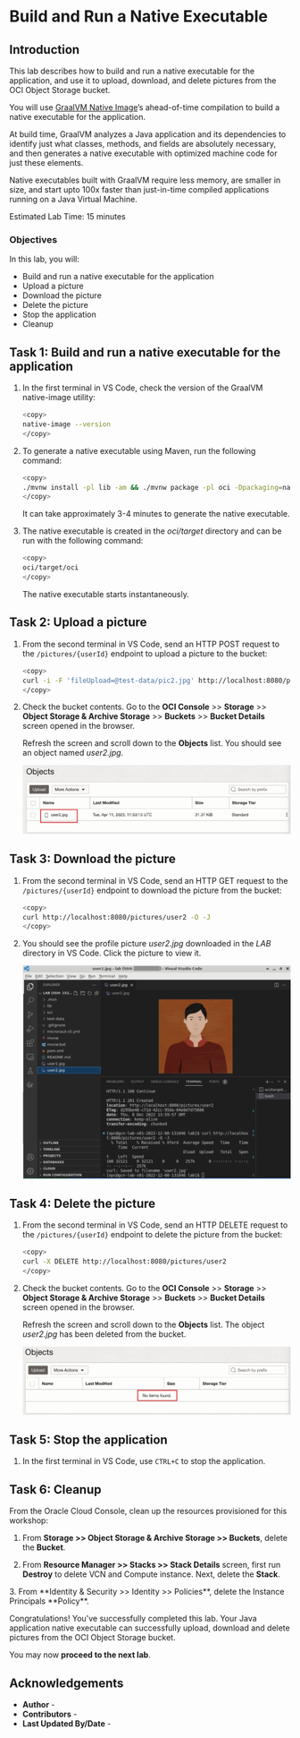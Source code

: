 # Build and Run a Native Executable

## Introduction

This lab describes how to build and run a native executable for the application, and use it to upload, download, and delete pictures from the OCI Object Storage bucket.

You will use [GraalVM Native Image](https://docs.oracle.com/en/graalvm/jdk/17/docs/overview/)’s ahead-of-time compilation to build a native executable for the application.

At build time, GraalVM analyzes a Java application and its dependencies to identify just what classes, methods, and fields are absolutely necessary, and then generates a native executable with optimized machine code for just these elements.

Native executables built with GraalVM require less memory, are smaller in size, and start upto 100x faster than just-in-time compiled applications running on a Java Virtual Machine.

Estimated Lab Time: 15 minutes

### Objectives

In this lab, you will:

* Build and run a native executable for the application
* Upload a picture
* Download the picture
* Delete the picture
* Stop the application
* Cleanup

## Task 1: Build and run a native executable for the application

1. In the first terminal in VS Code, check the version of the GraalVM native-image utility:

	``` bash
	<copy>
	native-image --version
	</copy>
	```

2. To generate a native executable using Maven, run the following command:

	``` bash
	<copy>
	./mvnw install -pl lib -am && ./mvnw package -pl oci -Dpackaging=native-image
	</copy>
	```

   It can take approximately 3-4 minutes to generate the native executable.

3. The native executable is created in the _oci/target_ directory and can be run with the following command:

	``` bash
	<copy>
	oci/target/oci
	</copy>
	```

   The native executable starts instantaneously.

## Task 2: Upload a picture

1. From the second terminal in VS Code, send an HTTP POST request to the `/pictures/{userId}` endpoint to upload a picture to the bucket:

	``` bash
	<copy>
	curl -i -F 'fileUpload=@test-data/pic2.jpg' http://localhost:8080/pictures/user2
	</copy>
	```

2. Check the bucket contents. Go to the **OCI Console** >> **Storage** >> **Object Storage & Archive Storage** >> **Buckets** >> **Bucket Details** screen opened in the browser.

   Refresh the screen and scroll down to the **Objects** list. You should see an object named _user2.jpg_.

   ![Objects List](./images/objects-list-user2.jpg)

## Task 3: Download the picture

1. From the second terminal in VS Code, send an HTTP GET request to the `/pictures/{userId}` endpoint to download the picture from the bucket:

	``` bash
	<copy>
	curl http://localhost:8080/pictures/user2 -O -J
	</copy>
	```

2. You should see the profile picture _user2.jpg_ downloaded in the _LAB_ directory in VS Code. Click the picture to view it.

   ![View Picture](./images/view-pic-user2.jpg)

## Task 4: Delete the picture

1. From the second terminal in VS Code, send an HTTP DELETE request to the `/pictures/{userId}` endpoint to delete the picture from the bucket:

	``` bash
	<copy>
	curl -X DELETE http://localhost:8080/pictures/user2
	</copy>
	```

2. Check the bucket contents. Go to the **OCI Console** >> **Storage** >> **Object Storage & Archive Storage** >> **Buckets** >> **Bucket Details** screen opened in the browser.

   Refresh the screen and scroll down to the **Objects** list. The object _user2.jpg_ has been deleted from the bucket.

   ![Objects List](./images/objects-list-empty.jpg)

## Task 5: Stop the application

1. In the first terminal in VS Code, use `CTRL+C` to stop the application.

## Task 6: Cleanup

From the Oracle Cloud Console, clean up the resources provisioned for this workshop:

1. From **Storage >> Object Storage & Archive Storage >> Buckets**, delete the **Bucket**.

2. From **Resource Manager >> Stacks >> Stack Details** screen, first run **Destroy** to delete VCN and Compute instance. Next, delete the **Stack**.

<if type="tenancy">
3. From **Identity & Security >> Identity >> Policies**, delete the Instance Principals **Policy**.
</if>

Congratulations! You've successfully completed this lab. Your Java application native executable can successfully upload, download and delete pictures from the OCI Object Storage bucket.

You may now **proceed to the next lab**.

## Acknowledgements

* **Author** - [](var:author)
* **Contributors** - [](var:contributors)
* **Last Updated By/Date** - [](var:last_updated)
